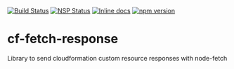 [![Build Status](https://travis-ci.org/ste-xx/cf-fetch-response.svg?branch=master)](https://travis-ci.org/ste-xx/cf-fetch-response)
[![NSP Status](https://nodesecurity.io/orgs/just-me/projects/038c256e-36fa-47ba-aeec-7cf3bb255d9e/badge)](https://nodesecurity.io/orgs/just-me/projects/038c256e-36fa-47ba-aeec-7cf3bb255d9e)
[![Inline docs](http://inch-ci.org/github/ste-xx/cf-fetch-response.svg?branch=master)](http://inch-ci.org/github/ste-xx/cf-fetch-response)
[![npm version](https://badge.fury.io/js/cf-fetch-response.svg)](https://badge.fury.io/js/cf-fetch-response)
# cf-fetch-response
Library to send cloudformation custom resource responses with node-fetch

